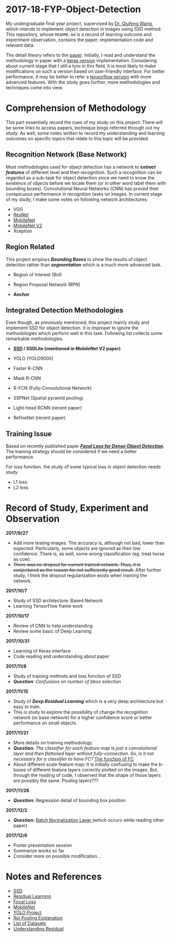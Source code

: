 # 2017-18-FYP-Object-Detection

My undergraduate final year project, supervised by [Dr. Qiufeng Wang](http://www.xjtlu.edu.cn/zh/departments/academic-departments/electrical-and-electronic-engineering/staff/qiufeng-wang), which intends to implement object detection in images using SSD method. This repository, whose `README.md` is a record of learning outcome and experiment observation, contains the paper, implementation code and relevant data. 

The detail theory refers to the [paper](https://arxiv.org/abs/1512.02325). Initially, I read and understand the methodology in paper with a [keras version](https://github.com/rykov8/ssd_keras) implementation. Considering about current stage that I still a tyro in this field, it is most likely to make modifications on such a version based on user-friendly interface. For better performance, it may be better to refer a [tensorflow version](https://github.com/balancap/SSD-Tensorflow) with more advanced features. With the study goes further, more methodologies and techniques come into view. 

# Comprehension of Methodology

This part essentially record the cues of my study on this project. There will be some links to access papers, technique blogs referred through out my study. As well, some notes written to record my understanding and learning outcomes on specific topics  that relate to this topic will be provided.

## Recognition Network (Base Network)

Most methodologies used for object detection has a network to **_extract features_** of different level and then recognition. Such a recognition can be regarded as a sub-task for object detection since we need to know the existence of objects before we locate them (or in other word label them with bounding boxes). Convolutional Neural Networks (CNN) has proved their conspicuous performance in recognition tasks on images. In current stage of my study, I make some notes on following network architectures:

- VGG
- [ResNet](https://arxiv.org/abs/1512.03385)
- [MobileNet](https://arxiv.org/pdf/1704.04861.pdf)
- [MobileNet V2](https://arxiv.org/pdf/1801.04381.pdf)
- Xception

## Region Related

This project employs **_Bounding Boxes_** to show the results of object detection rather than **_segmentation_** which is a much more advanced task. 

- Region of Interest (RoI)


- Region Proposal Network (RPN)
- **Anchor**

## Integrated Detection Methodologies

Even though, as previously mentioned, this project mainly study and implement SSD for object detection. It is improper to ignore the methodologies which perform well in this task. Following list collects some remarkable methodologies.

- **[SSD](https://arxiv.org/abs/1512.02325) / SSDLite (mentioned in MobileNet V2 paper)**
- YOLO (YOLO9000)
- Faster R-CNN
- Mask R-CNN
- R-FCN (Fully-Convolutional Network)
- SSPNet (Spatial pyramid pooling)


- Light-head RCNN (recent paper)
- RefineNet (recent paper)

## Training Issue

Based on recently published paper [**_Focal Loss for Dense Object Detection_**](https://arxiv.org/abs/1708.02002). The training strategy should be considered if we need a better performance. 

For loss function, the study of some typical loss in object detection needs study

- L1 loss
- L2 loss

# Record of Study, Experiment and Observation

**2017/9/27**

- Add more testing images. The accuracy is, although not bad, lower than expected. Particularly, some objects are ignored as their low confidence. There is, as well, some wrong classification (eg. treat horse as cow).
- ~~There was no dropout for current trained network. Thus, it is conjectured as the reason for not sufficiently good result.~~  After further study, I think the dropout regularization exists when training the network.

**2017/10/7**

- Study of SSD architecture: Based Network
- Learning TensorFlow frame work

**2017/10/17**

- Review of CNN to help understanding
- Review some basic of Deep Learning

**2017/10/31**

- Learning of Keras interface
- Code reading and understanding about paper

**2017/11/8**

- Study of training methods and loss function of SSD
- _**Question**: Confusions on number of bbox selection_

**2017/11/15**

- Study of **_Deep Residual Learning_** which is a very deep architecture but easy to train. 
- This is study to explore the possibility of change the recognition network (or base network) for a higher confidence score or better performance on small objects.

**2017/11/21**

- More details on training methodology. 
- _**Question**: The classifier for each feature map is just a convolutional layer and then flattened layer without fully-connection. So, is it not necessary for a classifier to have FC?_ [The function of FC](https://stats.stackexchange.com/questions/182102/what-do-the-fully-connected-layers-do-in-cnns)
- About different scale feature map: It is initially confusing to make the b-boxes of different feature layers  correctly plotted on the images. But, through the reading of code, I observed that the shape of those layers are possibly the same. Pooling layers???

**2017/11/26**

- **_Question:_** Regression detail of bounding box position

**2017/12/2**

- **_Question:_**  [Batch Normalization Layer ](https://kratzert.github.io/2016/02/12/understanding-the-gradient-flow-through-the-batch-normalization-layer.html) (which occurs while reading other paper) 

**2017/12/6**

- Poster presentation session
- Summarize works so far
- Consider more on possible modification...



# Notes and References

- [SSD](https://github.com/MAGI003769/2017-18-FYP-Object-Detection/blob/master/Notes/SSD.md)
- [Residual Learning](https://github.com/MAGI003769/2017-18-FYP-Object-Detection/blob/master/Notes/Residual%20Learning.md)
- [Focal Loss](https://github.com/MAGI003769/2017-18-FYP-Object-Detection/blob/master/Notes/Focal-Loss.md)
- [MobileNet](https://github.com/MAGI003769/2017-18-FYP-Object-Detection/blob/master/Notes/MbileNet-v2.md)
- [YOLO Project](https://pjreddie.com/darknet/yolo/)
- [RoI Pooling Explanation](https://blog.deepsense.ai/region-of-interest-pooling-explained/)
- [List of Datasets](https://en.wikipedia.org/wiki/List_of_datasets_for_machine_learning_research)
- [Understanding Residual](https://stats.stackexchange.com/questions/56950/neural-network-with-skip-layer-connections)